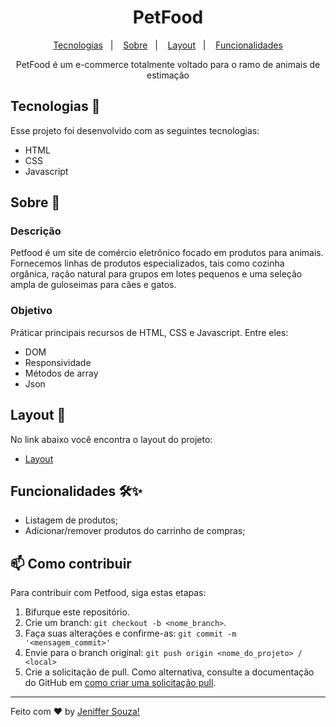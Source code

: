 <h1 align="center"> PetFood </h1>
<p align="center">
  <a href="#tecnologias-">Tecnologias</a>&nbsp;&nbsp;&nbsp;|&nbsp;&nbsp;&nbsp;
  <a href="#sobre-">Sobre</a>&nbsp;&nbsp;&nbsp;|&nbsp;&nbsp;&nbsp;
  <a href="#layout-">Layout</a>&nbsp;&nbsp;&nbsp;|&nbsp;&nbsp;&nbsp;
  <a href="#funcionalidades-">Funcionalidades</a>
</p>
<p align="center"> 
PetFood é um e-commerce totalmente voltado para o ramo de animais de estimação
</p>
<p align="center">

</p>

## Tecnologias 🚀 
Esse projeto foi desenvolvido com as seguintes tecnologias:
- HTML
- CSS
- Javascript

## Sobre 📖


### Descrição
Petfood é um site de comércio eletrônico focado em produtos para animais. Fornecemos linhas de produtos especializados, tais como cozinha orgânica, ração natural para grupos em lotes pequenos e uma seleção ampla de guloseimas para cães e gatos.


### Objetivo
Práticar principais recursos de HTML, CSS e Javascript. Entre eles:

- DOM
- Responsividade
- Métodos de array
- Json

##  Layout 🔖
No link abaixo você encontra o layout do projeto:
- [Layout](https://www.figma.com/file/XzfihpBmpuM13lSiAsSK89/PetFood?node-id=0%3A1)

## Funcionalidades 🛠✨
- Listagem de produtos;
- Adicionar/remover produtos do carrinho de compras;

## 📫 Como contribuir
<!---Se o seu README for longo ou se você tiver algum processo ou etapas específicas que deseja que os contribuidores sigam, considere a criação de um arquivo CONTRIBUTING.md separado--->
Para contribuir com Petfood, siga estas etapas:
1. Bifurque este repositório.
2. Crie um branch: `git checkout -b <nome_branch>`.
3. Faça suas alterações e confirme-as: `git commit -m '<mensagem_commit>'`
4. Envie para o branch original: `git push origin <nome_do_projeto> / <local>`
5. Crie a solicitação de pull.
Como alternativa, consulte a documentação do GitHub em [como criar uma solicitação pull](https://help.github.com/en/github/collaborating-with-issues-and-pull-requests/creating-a-pull-request).
---
Feito com ♥ by [Jeniffer Souza!](https://github.com/Jeniffersouza)
